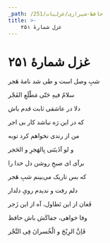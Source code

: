 ```yaml
---
_path: /حافظ-شیرازی/غزلیات/251
title: >-
    غزل شمارهٔ ۲۵۱
---
```

# غزل شمارهٔ ۲۵۱

<div class="b" id="bn1"><div class="m1"><p>شبِ وصل است و طی شد نامهٔ هَجر</p></div>
<div class="m2"><p>سلامٌ فیهِ حَتّی مَطْلَعِ الفَجْر</p></div></div>
<div class="b" id="bn2"><div class="m1"><p>دلا در عاشقی ثابت قدم باش</p></div>
<div class="m2"><p>که در این رَه نباشد کار بی اجر</p></div></div>
<div class="b" id="bn3"><div class="m1"><p>من از رندی نخواهم کرد توبه</p></div>
<div class="m2"><p>و لو آذَیتَنی بِالهَجرِ و الحَجر</p></div></div>
<div class="b" id="bn4"><div class="m1"><p>برآی ای صبحِ روشن دل خدا را</p></div>
<div class="m2"><p>که بس تاریک می‌بینم شبِ هَجر</p></div></div>
<div class="b" id="bn5"><div class="m1"><p>دلم رفت و ندیدم رویِ دلدار</p></div>
<div class="m2"><p>فَغان از این تَطاول، آه از این زَجر</p></div></div>
<div class="b" id="bn6"><div class="m1"><p>وفا خواهی، جفاکَش باش حافظ</p></div>
<div class="m2"><p>فَاِنَّ الرِبْحَ و الْخُسرانَ فِی التَّجْر</p></div></div>
